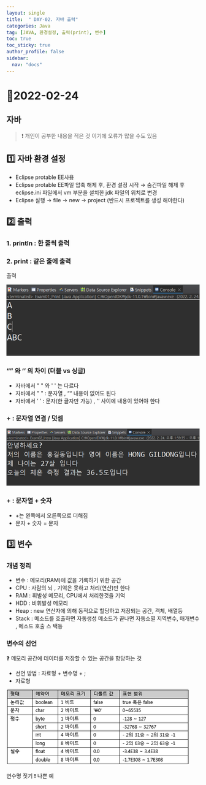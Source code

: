 ```yaml
---
layout: single
title:  " DAY-02. 자바 출력"
categories: Java
tag: [JAVA, 환경설정, 출력(print), 변수]
toc: true
toc_sticky: true
author_profile: false
sidebar:
  nav: "docs"
---
```

# 📌2022-02-24


## 자바
<!--Quote-->

> ❗ 개인이 공부한 내용을 적은 것 이기에 오류가 많을 수도 있음


## **1️⃣** 자바 환경 설정

- Eclipse protable EE사용
- Eclipse protable EE파일 압축 해제 후, 환경 설정 시작 → 숨긴파일 해제 후 eclipse.ini 파일에서 vm 부분을 설치한 jdk 파일의 위치로 변경
- Eclipse 실행 → file → new → project (반드시 프로젝트를 생성 해야한다)

## **2️⃣ 출력**

### 1. println : 한 줄씩 출력

### 2. print : 같은 줄에 출력

<script src="https://gist.github.com/kimyeong96/ef449e1412d8661ca2f481a6a8953227.js"></script>

출력

![1.png](/assets/images/posts/2022-02-24/1.png)


### “” 와 ‘’ 의 차이 (더블 vs 싱글)

<script src="https://gist.github.com/kimyeong96/097a9af18f1a44df374d336e12b15b95.js"></script>

- 자바에서 " " 와 ' ' 는 다르다
- 자바에서 " " : 문자열 , ““ 내용이 없어도 된다
- 자바에서 ‘ ‘ : 문자(한 글자만 가능) , ‘‘ 사이에 내용이 있어야 한다

### + : 문자열 연결 / 덧셈
<script src="https://gist.github.com/kimyeong96/da255e9ea444197b24141abb0ca121b7.js"></script>

![2.png](/assets/images/posts/2022-02-24/2.png)

### + : 문자열 + 숫자

<script src="https://gist.github.com/kimyeong96/9f3c832bef94ab9070c3e1f35b1802b8.js"></script>

- +는 왼쪽에서 오른쪽으로 더해짐
- 문자 + 숫자 = 문자

## 3️⃣ 변수

### 개념 정리

- 변수 : 메모리(RAM)에 값을 기록하기 위한 공간
- CPU :  사람의 뇌 , 기억은 못하고 처리(연산)만 한다
- RAM :  휘발성 메모리, CPU에서 처리한것을 기억
- HDD :  비휘발성 메모리
- Heap : new 연산자에 의해 동적으로 할당하고 저장되는 공간, 객체, 배열등
- Stack : 메소드를 호출하면 자동생성 메소드가 끝나면 자동소멸 지역변수, 매개변수 , 메소드 호출 스  택등

### 변수의 선언

❓ 메모리 공간에 데이터를 저장할 수 있는 공간을 항당하는 것

- 선언 방법 : 자료형 + 변수명 + ;
- 자료형

![3.png](/assets/images/posts/2022-02-24/3.png)

<script src="https://gist.github.com/kimyeong96/d2cc68c8c398f66f8fb5369e0abd5c14.js"></script>


변수명 짓기 ❗ 나쁜 예
<script src="https://gist.github.com/kimyeong96/60867380abd928c48e2339eedf8b6f52.js"></script>

